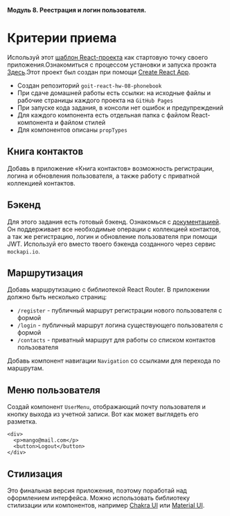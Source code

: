 **Модуль 8. Реестрация и логин пользователя.**

# Критерии приема

Используй этот
[шаблон React-проекта](https://github.com/goitacademy/react-homework-template#readme)
как стартовую точку своего приложения.Ознакомиться с процессом установки и
запуска проэкта [Здесь](README.en.md).Этот проект был создан при помощи
[Create React App](https://github.com/facebook/create-react-app).

- Создан репозиторий `goit-react-hw-08-phonebook`
- При сдаче домашней работы есть ссылки: на исходные файлы и рабочие страницы
  каждого проекта на `GitHub Pages`
- При запуске кода задания, в консоли нет ошибок и предупреждений
- Для каждого компонента есть отдельная папка с файлом React-компонента и файлом
  стилей
- Для компонентов описаны `propTypes`

## Книга контактов

Добавь в приложение «Книга контактов» возможность регистрации, логина и
обновления пользователя, а также работу с приватной коллекцией контактов.

## Бэкенд

Для этого задания есть готовый бэкенд. Ознакомься с
[документацией](https://connections-api.herokuapp.com/docs/). Он поддерживает
все необходимые операции с коллекцией контактов, а так же регистрацию, логин и
обновление пользователя при помощи JWT. Используй его вместо твоего бэкенда
созданного через сервис `mockapi.io`.

## Маршрутизация

Добавь маршрутизацию с библиотекой React Router. В приложении должно быть
несколько страниц:

- `/register` - публичный маршрут регистрации нового пользователя с формой
- `/login` - публичный маршрут логина существующего пользователя с формой
- `/contacts` - приватный маршрут для работы со списком контактов пользователя

Добавь компонент навигации `Navigation` со ссылками для перехода по маршрутам.

## Меню пользователя

Создай компонент `UserMenu`, отображающий почту пользователя и кнопку выхода из
учетной записи. Вот как может выглядеть его разметка.

```
<div>
  <p>mango@mail.com</p>
  <button>Logout</button>
</div>
```

## Стилизация

Это финальная версия приложения, поэтому поработай над оформлением интерфейса.
Можно использовать библиотеку стилизации или компонентов, например
[Chakra UI](https://chakra-ui.com/) или [Material UI](https://mui.com/).
